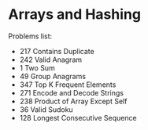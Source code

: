 
# Arrays and Hashing

 Problems list:

- 217 Contains Duplicate
- 242 Valid Anagram
- 1 Two Sum
- 49 Group Anagrams
- 347 Top K Frequent Elements
- 271 Encode and Decode Strings
- 238 Product of Array Except Self
- 36 Valid Sudoku
- 128 Longest Consecutive Sequence